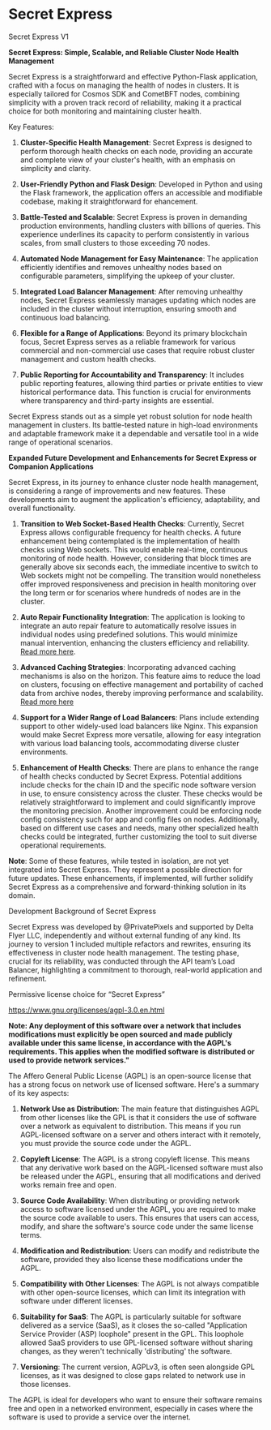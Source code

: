 # Secret Express

Secret Express V1

**Secret Express: Simple, Scalable, and Reliable Cluster Node Health Management**

Secret Express is a straightforward and effective Python-Flask application, crafted with a focus on managing the health of nodes in clusters. It is especially tailored for Cosmos SDK and CometBFT nodes, combining simplicity with a proven track record of reliability, making it a practical choice for both monitoring and maintaining cluster health.

Key Features:

1. **Cluster-Specific Health Management**: Secret Express is designed to perform thorough health checks on each node, providing an accurate and complete view of your cluster's health, with an emphasis on simplicity and clarity.

2. **User-Friendly Python and Flask Design**: Developed in Python and using the Flask framework, the application offers an accessible and modifiable codebase, making it straightforward for ehancement.

3. **Battle-Tested and Scalable**: Secret Express is proven in demanding production environments, handling clusters with billions of queries. This experience underlines its capacity to perform consistently in various scales, from small clusters to those exceeding 70 nodes.

4. **Automated Node Management for Easy Maintenance**: The application efficiently identifies and removes unhealthy nodes based on configurable parameters, simplifying the upkeep of your cluster.

5. **Integrated Load Balancer Management**: After removing unhealthy nodes, Secret Express seamlessly manages updating which nodes are included in the cluster without interruption, ensuring smooth and continuous load balancing.

6. **Flexible for a Range of Applications**: Beyond its primary blockchain focus, Secret Express serves as a reliable framework for various commercial and non-commercial use cases that require robust cluster management and custom health checks.

7. **Public Reporting for Accountability and Transparency**: It includes public reporting features, allowing third parties or private entities to view historical performance data. This function is crucial for environments where transparency and third-party insights are essential.

Secret Express stands out as a simple yet robust solution for node health management in clusters. Its battle-tested nature in high-load environments and adaptable framework make it a dependable and versatile tool in a wide range of operational scenarios.

**Expanded Future Development and Enhancements for Secret Express or Companion Applications**

Secret Express, in its journey to enhance cluster node health management, is considering a range of improvements and new features. These developments aim to augment the application's efficiency, adaptability, and overall functionality.

1. **Transition to Web Socket-Based Health Checks**: Currently, Secret Express allows configurable frequency for health checks. A future enhancement being contemplated is the implementation of health checks using Web sockets. This would enable real-time, continuous monitoring of node health. However, considering that block times are generally above six seconds each, the immediate incentive to switch to Web sockets might not be compelling. The transition would nonetheless offer improved responsiveness and precision in health monitoring over the long term or for scenarios where hundreds of nodes are in the cluster.

2. **Auto Repair Functionality Integration**: The application is looking to integrate an auto repair feature to automatically resolve issues in individual nodes using predefined solutions. This would minimize manual intervention, enhancing the clusters efficiency and reliability. [Read more here](https://github.com/DeltaFlyerLLC/ExpressAutoRepair).

3. **Advanced Caching Strategies**: Incorporating advanced caching mechanisms is also on the horizon. This feature aims to reduce the load on clusters, focusing on effective management and portability of cached data from archive nodes, thereby improving performance and scalability. [Read more here](https://github.com/DeltaFlyerLLC/ExpressCache/)

4. **Support for a Wider Range of Load Balancers**: Plans include extending support to other widely-used load balancers like Nginx. This expansion would make Secret Express more versatile, allowing for easy integration with various load balancing tools, accommodating diverse cluster environments.

5. **Enhancement of Health Checks**: There are plans to enhance the range of health checks conducted by Secret Express. Potential additions include checks for the chain ID and the specific node software version in use, to ensure consistency across the cluster. These checks would be relatively straightforward to implement and could significantly improve the monitoring precision. Another improvement could be enforcing node config consistency such for app and config files on nodes. Additionally, based on different use cases and needs, many other specialized health checks could be integrated, further customizing the tool to suit diverse operational requirements.

**Note**: Some of these features, while tested in isolation, are not yet integrated into Secret Express. They represent a possible direction for future updates. These enhancements, if implemented, will further solidify Secret Express as a comprehensive and forward-thinking solution in its domain.


Development Background of Secret Express

Secret Express was developed by @PrivatePixels and supported by Delta Flyer LLC, independently and without external funding of any kind. Its journey to version 1 included multiple refactors and rewrites, ensuring its effectiveness in cluster node health management. The testing phase, crucial for its reliability, was conducted through the API team’s Load Balancer, highlighting a commitment to thorough, real-world application and refinement.

Permissive license choice for “Secret Express” 

https://www.gnu.org/licenses/agpl-3.0.en.html

**Note: Any deployment of this software over a network that includes modifications must explicitly be open sourced and made publicly available under this same license, in accordance with the AGPL's requirements. This applies when the modified software is distributed or used to provide network services."**

The Affero General Public License (AGPL) is an open-source license that has a strong focus on network use of licensed software. Here's a summary of its key aspects:

1. **Network Use as Distribution**: The main feature that distinguishes AGPL from other licenses like the GPL is that it considers the use of software over a network as equivalent to distribution. This means if you run AGPL-licensed software on a server and others interact with it remotely, you must provide the source code under the AGPL.

2. **Copyleft License**: The AGPL is a strong copyleft license. This means that any derivative work based on the AGPL-licensed software must also be released under the AGPL, ensuring that all modifications and derived works remain free and open.

3. **Source Code Availability**: When distributing or providing network access to software licensed under the AGPL, you are required to make the source code available to users. This ensures that users can access, modify, and share the software's source code under the same license terms.

4. **Modification and Redistribution**: Users can modify and redistribute the software, provided they also license these modifications under the AGPL.

5. **Compatibility with Other Licenses**: The AGPL is not always compatible with other open-source licenses, which can limit its integration with software under different licenses.

6. **Suitability for SaaS**: The AGPL is particularly suitable for software delivered as a service (SaaS), as it closes the so-called "Application Service Provider (ASP) loophole" present in the GPL. This loophole allowed SaaS providers to use GPL-licensed software without sharing changes, as they weren't technically 'distributing' the software.

7. **Versioning**: The current version, AGPLv3, is often seen alongside GPL licenses, as it was designed to close gaps related to network use in those licenses.

The AGPL is ideal for developers who want to ensure their software remains free and open in a networked environment, especially in cases where the software is used to provide a service over the internet.
